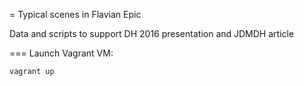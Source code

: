 = Typical scenes in Flavian Epic

Data and scripts to support DH 2016 presentation and JDMDH article

=== Launch Vagrant VM:

```bash
vagrant up
```

